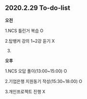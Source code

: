 ## 2020.2.29 To-do-list

**오전**

1.NCS 틀린거 복습 O

2.탑뱅커 강의 1~2강 듣기 X

3.



**오후**

1.NCS 오답 풀이(13:00~15:00) O

2.기업은행 지원동기 작성(15:30~18:00) O

3.개인프로젝트 진행 X